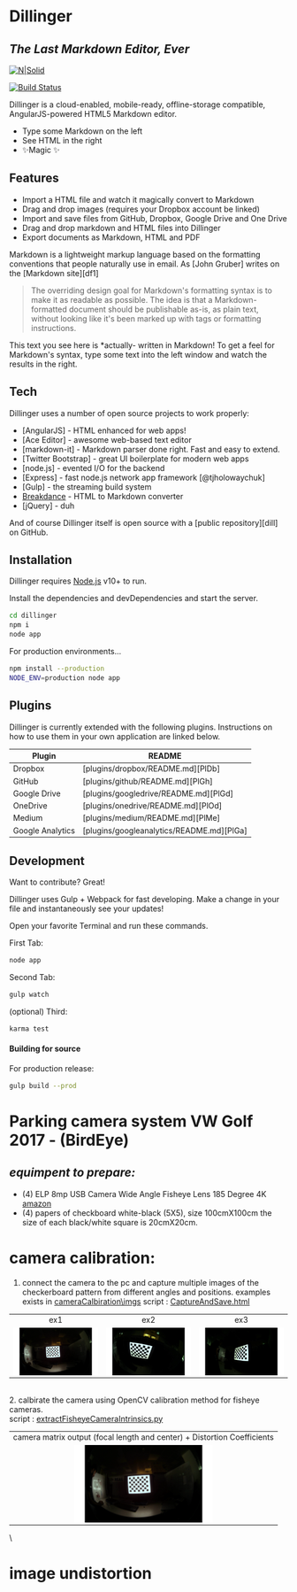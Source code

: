﻿# Dillinger
## _The Last Markdown Editor, Ever_

[![N|Solid](https://cldup.com/dTxpPi9lDf.thumb.png)](https://nodesource.com/products/nsolid)

[![Build Status](https://travis-ci.org/joemccann/dillinger.svg?branch=master)](https://travis-ci.org/joemccann/dillinger)

Dillinger is a cloud-enabled, mobile-ready, offline-storage compatible,
AngularJS-powered HTML5 Markdown editor.

- Type some Markdown on the left
- See HTML in the right
- ✨Magic ✨

## Features

- Import a HTML file and watch it magically convert to Markdown
- Drag and drop images (requires your Dropbox account be linked)
- Import and save files from GitHub, Dropbox, Google Drive and One Drive
- Drag and drop markdown and HTML files into Dillinger
- Export documents as Markdown, HTML and PDF

Markdown is a lightweight markup language based on the formatting conventions
that people naturally use in email.
As [John Gruber] writes on the [Markdown site][df1]

> The overriding design goal for Markdown's
> formatting syntax is to make it as readable
> as possible. The idea is that a
> Markdown-formatted document should be
> publishable as-is, as plain text, without
> looking like it's been marked up with tags
> or formatting instructions.

This text you see here is *actually- written in Markdown! To get a feel
for Markdown's syntax, type some text into the left window and
watch the results in the right.

## Tech

Dillinger uses a number of open source projects to work properly:

- [AngularJS] - HTML enhanced for web apps!
- [Ace Editor] - awesome web-based text editor
- [markdown-it] - Markdown parser done right. Fast and easy to extend.
- [Twitter Bootstrap] - great UI boilerplate for modern web apps
- [node.js] - evented I/O for the backend
- [Express] - fast node.js network app framework [@tjholowaychuk]
- [Gulp] - the streaming build system
- [Breakdance](https://breakdance.github.io/breakdance/) - HTML
to Markdown converter
- [jQuery] - duh

And of course Dillinger itself is open source with a [public repository][dill]
 on GitHub.

## Installation

Dillinger requires [Node.js](https://nodejs.org/) v10+ to run.

Install the dependencies and devDependencies and start the server.

```sh
cd dillinger
npm i
node app
```

For production environments...

```sh
npm install --production
NODE_ENV=production node app
```

## Plugins

Dillinger is currently extended with the following plugins.
Instructions on how to use them in your own application are linked below.

| Plugin | README |
| ------ | ------ |
| Dropbox | [plugins/dropbox/README.md][PlDb] |
| GitHub | [plugins/github/README.md][PlGh] |
| Google Drive | [plugins/googledrive/README.md][PlGd] |
| OneDrive | [plugins/onedrive/README.md][PlOd] |
| Medium | [plugins/medium/README.md][PlMe] |
| Google Analytics | [plugins/googleanalytics/README.md][PlGa] |

## Development

Want to contribute? Great!

Dillinger uses Gulp + Webpack for fast developing.
Make a change in your file and instantaneously see your updates!

Open your favorite Terminal and run these commands.

First Tab:

```sh
node app
```

Second Tab:

```sh
gulp watch
```

(optional) Third:

```sh
karma test
```

#### Building for source

For production release:

```sh
gulp build --prod
```
# Parking camera system VW Golf 2017 - (BirdEye)

## _equimpent to prepare:_

 - (4) ELP 8mp USB Camera Wide Angle Fisheye Lens 185 Degree 4K [amazon](https://www.amazon.com/-/he/dp/B01HD1V3UO?ref=ppx_yo2ov_dt_b_product_details&th=1)
 - (4) papers of checkboard white-black (5X5), size 100cmX100cm the size of each black/white square is 20cmX20cm.


# camera calibration:
	
1. connect the camera to the pc and capture multiple images of the checkerboard pattern from different angles and positions.
	examples exists in [cameraCalbiration\imgs](https://github.com/majedabu/Parking-Camera-System/tree/main/cameraCalbiration/imgs)
script : [CaptureAndSave.html](https://github.com/majedabu/Parking-Camera-System/blob/main/cameraCalbiration/CaptureAndSave.html)

|   |   |   |
|:-:|:-:|:-:|
|ex1|ex2|ex3|
|<img style="margin:0px auto;display:block" width=250 src=".\cameraCalbiration\imgs\captured_image (35).png"/>|<img style="margin:0px auto;display:block" width=250 src=".\cameraCalbiration\imgs\captured_image (23).png"/>|<img style="margin:0px auto;display:block" width=250 src=".\cameraCalbiration\imgs\captured_image (19).png"/>|
 \
2. calbirate the camera  using OpenCV calibration method for fisheye cameras.\
script : [extractFisheyeCameraIntrinsics.py](https://github.com/majedabu/Parking-Camera-System/blob/main/cameraCalbiration/extractFisheyeCameraIntrinsics%20.py)

|   |
|:-:|
|camera matrix output (focal length and center) + Distortion Coefficients|
|<img style="margin:0px auto;display:block" width=250 src=".\cameraCalbiration\imgs\captured_image (35).png"/>|
\
# image undistortion
